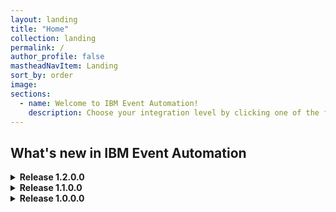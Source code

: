 ```yaml
---
layout: landing
title: "Home"
collection: landing
permalink: /
author_profile: false
mastheadNavItem: Landing
sort_by: order
image:
sections:
  - name: Welcome to IBM Event Automation!
    description: Choose your integration level by clicking one of the following links.
---
```


<div class = h2_landing><h2>What's new in IBM Event Automation</h2>

<details class="details">
  <summary><b>Release 1.2.0.0</b></summary>
  <p><a href="support/licensing/#ibm-event-automation-license-information">See license information.</a></p>
  <div class="release-info">
  <!-- Assisted by WCA@IBM -->
  <details class="details">
  <summary><b>Event Streams</b></summary>
  <h4>11.8.1 - what's new:</h4>
    <ul>
      <li>Event Streams CLI authentication with Keycloak</li>
      <li>Security and bug fixes</li>
    </ul>
    <h4>11.8.0 - what's new:</h4>
    <ul>
      <li>Support for KRaft</li>
      <li>Download Kafka connection properties from UI</li>
      <li>Security and bug fixes</li>
    </ul>
    </details>
  <details class="details">
    <summary><b>Event Endpoint Management</b></summary>
    <h4>11.6.2 - what's new:</h4>
    <ul>
      <li>Wildcard redaction in an array of objects or simple types</li>
      <li>OAuth Kafka cluster support</li>
      <li>API call tracing through the Event Manager</li>
      <li>Documentation enhancements</li>
      <li>Security and bug fixes</li>
    </ul>
      <h4>11.6.1 - what's new:</h4>
      <ul>
        <li>Upgrade documentation restructure</li>
        <li>Security and bug fixes</li>
      </ul>
      <h4>11.6.0 - what's new:</h4>
      <ul>
        <li>Admin role CA certificate management</li>
        <li>Asset management</li>
        <li>Collection of usage metrics</li>
        <li>Kafka record tracing through the Event Gateway</li>
        <li>Security and bug fixes</li>
      </ul>
    </details>
    <details class="details">
    <summary><b>Event Processing</b></summary>
     <h4>1.4.2 - what's new:</h4>
    <ul>
      <li>Optimized Flink jobs when running flows containing sink nodes in the Event Processing UI</li>
      <li>Enhancements for better insights of a running flow</li>
      <li>Temporal join: Support for multiple join conditions in the primary key</li>
      <li>Collection of usage metrics</li>
      <li>Support for Red Hat OpenShift Container Platform 4.19</li>
      <li>Security and bug fixes</li>
    </ul>
    <h4>1.4.1 - what's new:</h4>
    <ul>
      <li>Join: window join</li>
      <li>Join: temporal join</li>
      <li>Security and bug fixes</li>
    </ul>
      <h4>1.4.0 - what's new:</h4>
      <ul>
      <li>New tutorial: nudge customers with abandoned cart by using the watsonx.ai node</li>
        <li>Security and bug fixes</li>
      </ul>
    </details>
  </div>
  </details>



<details class="details">
  <summary><b>Release 1.1.0.0</b></summary>
  <p><a href="support/licensing/#ibm-event-automation-license-information">See license information.</a></p>
  <div class="release-info">
  <!-- Assisted by WCA@IBM -->
    <details class="details">
  <summary><b>Event Streams</b></summary> 
    <h4>11.7.0 - what's new:</h4>
    <ul>
      <li>Support for Kafka Node Pools</li>
      <li>Security and bug fixes</li>
    </ul>
    <h4>11.6.1 - what's new:</h4>
    <ul>
      <li>Support for Red Hat OpenShift Container Platform 4.18</li>
      <li>Kafka version upgraded to 3.9.0</li>
      <li>Apicurio version updated to 2.6.8.Final</li>
      <li>Security and bug fixes</li>
    </ul>
    <h4>11.6.0 - what's new:</h4>
    <ul>
      <li>Support for IAM and IBM Cloud Pak CLI (cloudctl) features are removed</li>
      <li>Support for Kubernetes 1.32</li>
      <li>Security and bug fixes</li>
    </ul>
    <h4>11.5.2 - what's new:</h4>
    <ul>
      <li>Enhanced Kafka topic management</li>
      <li>Support for Kubernetes 1.31</li>
      <li>Security and bug fixes</li>
    </ul>
    <h4>11.5.1 - what's new:</h4>
    <ul>
      <li>Enhanced Kafka topic management</li>
      <li>Enhanced topic list with status</li>
      <li>Support for Red Hat OpenShift Container Platform 4.17</li>
      <li>Kafka version upgraded to 3.8.0</li>
      <li>Apicurio version updated to 2.6.5.Final</li>
      <li>Security and bug fixes</li>
    </ul>
    <h4>11.5.0 - what's new:</h4>
    <ul>
      <li>Topic operator enhancements</li>
      <li>Apicurio version updated to 2.6.2.Final</li>
      <li>Kafka version upgraded to 3.7.1</li>
      <li>Security and bug fixes</li>
       </ul> 
  </details>
  <details class="details">
    <summary><b>Event Endpoint Management</b></summary>
    <h4>11.5.1 - what's new:</h4>
    <ul>
     <li>Security and bug fixes</li>
      </ul>
    <h4>11.5.0 - what's new:</h4>
    <ul>
      <li>Admin role</li>
     <li>A server service endpoint when you configure ingress</li>
     <li>Generate Event Gateway deployment configuration from the Event Endpoint Management UI</li>
     <li>Support for Red Hat OpenShift Container Platform 4.18</li>
     <li>CA certificate management</li>
     <li>Enforcement of certificate manager prerequisite</li>
     <li>Security and bug fixes</li>
      </ul>
    <h4>11.4.2 - what's new:</h4>
    <ul>
      <li>Updates to the catalog page</li>
      <li>Download user credential properties file</li>
      <li>Event Gateway available from the public registry</li>
      <li>Support for Kubernetes 1.32</li>
      <li>Security and bug fixes</li>
    </ul>
    <h4>11.4.1 - what's new:</h4>
    <ul>
      <li>Add Kafka topics and clusters manually</li>
      <li>Support for Mutual TLS</li>
      <li>Security and bug fixes</li>
    </ul>
    <h4>11.4.0 - what's new:</h4>
    <ul>
      <li>Deprecation of support for Event Gateway instances from Event Endpoint Management version 11.2.0 and earlier</li>
      <li>Support for Kubernetes 1.31</li>
      <li>Security and bug fixes</li>
    </ul>
    <h4>11.3.2 - what's new:</h4>
    <ul>
      <li>Support for Red Hat OpenShift Container Platform 4.17</li>
      <li>Security and bug fixes</li>
    </ul>
    <h4>11.3.1 - what's new:</h4>
    <ul>
      <li>Exporting metrics</li>
      <li>Security and bug fixes</li>
    </ul>
    <h4>11.3.0 - what's new:</h4>
    <ul>
      <li>Set quotas for applications to protect your clusters</li>
      <li>New roles to use with Keycloak provided by IBM Cloud Pak for Integration</li>
      <li>Hostname verification is now enabled by default</li>
      <li>Support for IBM z13 (s390x) is removed</li>
      <li>Security and bug fixes</li>
    </ul>
      </details>
  <details class="details">
    <summary><b>Event Processing</b></summary>
    <h4>1.3.2 - what's new:</h4>
    <ul>
      <li>Processor nodes: detect patterns</li>
      <li>Manage jobs on a Flink session cluster by operating on instances of the FlinkSessionJob custom resource</li>
      <li>Interval join node: support for inclusive and exclusive left joins</li>
      <li>Security and bug fixes</li>
    </ul>
    <h4>1.3.1 - what's new:</h4>
    <ul>
      <li>Enrichment from watsonx.ai text generation services</li>
      <li>Apache Flink updated to 1.20.1</li>
      <li>Support for Red Hat OpenShift Container Platform 4.18</li>
      <li>Security and bug fixes</li>
    </ul>
    <h4>1.3.0 - what's new:</h4>
    <ul>
      <li>Trigger savepoints with FlinkStateSnapshot custom resource</li>
      <li>API enrichment node: support for operations with arrays of complex types </li>
      <li>Apache Flink updated to 1.20</li>
      <li>Support for Kubernetes 1.32</li>
      <li>Security and bug fixes</li>
    </ul>
    <h4>1.2.4 - what's new:</h4>
    <ul>
      <li>API enrichment node: support for operations with arrays of primitive types</li>
      <li>Rename nodes directly from the canvas</li>
      <li>Duplicate and delete flows from within the canvas</li>
      <li>Security and bug fixes</li>
    </ul>
    <h4>1.2.3 - what's new:</h4>
    <ul>
      <li>Deploy flows that are customized for production or test environments</li>
      <li>You can now edit flow details and export flows from within the canvas</li>
      <li>Support for Kubernetes 1.31</li>
      <li>Security and bug fixes</li>
    </ul>
    <h4>1.2.2 - what's new:</h4>
    <ul>
      <li>Use your Flink SQL with custom nodes</li>
      <li>Event Processing add-on for IBM Cloud Pak for Integration</li>
      <li>Support for Red Hat OpenShift Container Platform 4.17</li>
      <li>Security and bug fixes</li>
    </ul>
    <h4>1.2.1 - what's new:</h4>
    <ul>
      <li>Security and bug fixes</li>
    </ul>
    <h4>1.2.0 - what's new:</h4>
    <ul>
      <li>Map key and headers into properties</li>
      <li>Flink version updated to 1.19.1</li>
      <li>Updates to supported Kubernetes versions</li>
      <li>Support for IBM z13 (s390x) is removed</li>
      <li>Security and bug fixes</li>
    </ul>
    </details>
  </div>
</details>

<details class=details>
  <summary><b>Release 1.0.0.0</b></summary>
  <p><a href="support/licensing/#ibm-event-automation-license-information">See license information.</a></p>
  <div class="release-info">
  <!-- Assisted by WCA@IBM -->
    <details class="details">
  <summary><b>Event Streams</b></summary> 
    <h4>11.4.0 - what's new:</h4>
    <ul>
      <li>IBM support for MongoDB source and the MongoDB sink connector</li>
      <li>Support for Red Hat OpenShift Container Platform 4.16</li>
      <li>OpenShift only: Monitoring dashboard is now supported with all authentication mechanisms</li>
      <li>Kafka version upgraded to 3.7.0</li>
      <li>Apicurio version updated to 2.5.11</li>
      <li>Updates to supported Kubernetes versions</li>
      <li>Support for IBM Power8 systems (ppc64le) is removed</li>
      <li>Support for IBM z13 (s390x) is removed</li>
      <li>Security and bug fixes</li>
    </ul>
    <h4>11.3.2 - what's new:</h4>
    <ul>
      <li>IBM Support for the Amazon S3 sink connector</li>
      <li>IBM Support for the FilePulse connector</li>
      <li>IBM Support for additional databases when using the JDBC sink connector</li>
      <li>Support for Red Hat OpenShift Container Platform 4.15</li>
      <li>Support for Kubernetes 1.29</li>
      <li>Apicurio version updated to 2.5.10.Final</li>
      <li>Security and bug fixes</li>
    </ul>
    <h4>11.3.1 - what's new:</h4>
    <ul>
      <li>Support for MQ message descriptor in the IBM MQ sink connector v2</li>
      <li>IBM support for Oracle (Debezium) source connector</li>
      <li>Share your topics with Event Endpoint Management</li>
      <li>Kafka version upgraded to 3.6.1</li>
      <li>Apicurio version updated to 2.5.8.Final</li>
      <li>Security and bug fixes</li>
    </ul>
    <h4>11.3.0 - what's new:</h4>
    <ul>
      <li>IBM supported JDBC sink connector</li>
      <li>Event Streams UI authentication with Keycloak</li>
      <li>Removal of RunAs authorizer</li>
      <li>Apicurio version updated to 2.5.0.Final</li>
      <li>Enhanced security with TLS 1.3</li>
      <li>Providing external CA certificates for overrides</li>
      <li>Audit trail for Kafka</li>
      <li>Removal of Grafana provided by IBM Cloud Pak foundational services</li>
      <li>Support for Red Hat OpenShift Container Platform 4.14</li>
      <li>Security and bug fixes</li>
    </ul>
    <h4>11.2.5 - what's new:</h4>
    <ul>
      <li>Back up and restore your Event Streams static configurations</li>
      <li>Apicurio version updated to 2.4.12.Final</li>
      <li>Security and bug fixes</li>
    </ul>
    <h4>11.2.4 - what's new:</h4>
    <ul>
      <li>Additional IBM supported connectors: IBM MQ connectors v2</li>
      <li>Apicurio version updated to 2.4.7</li>
      <li>Support for Kubernetes 1.28</li>
      <li>Security and bug fixes</li>
    </ul>
    <h4>11.2.3 - what's new:</h4>
    <ul>
      <li>Kafka version upgraded to 3.5.1</li>
      <li>IBM support for JDBC sink connector</li>
      <li>Security and bug fixes</li>
    </ul>
    <h4>11.2.2 - what's new:</h4>
    <ul>
      <li>Add your connectors with kaniko builder</li>
      <li>Security and bug fixes</li>
    </ul>
    <h4>11.2.1 - what's new:</h4>
    <ul>
      <li>Apicurio version updated to 2.4.3</li>
      <li>Updated resource requirements in production samples</li>
      <li>Support for Kubernetes 1.27</li>
      <li>Security and bug fixes</li>
    </ul>
    <h4>11.2.0 - what's new:</h4>
    <ul>
      <li>Support for other Kubernetes platforms in addition to Red Hat OpenShift</li>
      <li>IBM Cloud Pak foundational services is optional on Red Hat OpenShift Container Platform</li>
      <li>Requirement for setting license ID</li>
      <li>Support for StrimziPodSets</li>
      <li>Support for jmxtrans removed</li>
      <li>Security and bug fixes</li>
      <li>CASE bundle version is 3.2.0</li>
    </ul>
    </details>
  <details class="details">
    <summary><b>Event Endpoint Management</b></summary>
    <h4>11.2.3 - what's new:</h4>
    <ul>
      <li>New security controls for the Event Gateway</li>
      <li>Security and bug fixes</li>
    </ul>
    <h4>11.2.2 - what's new:</h4>
    <ul>
      <li>Security and bug fixes</li>
    </ul>
    <h4>11.2.1 - what's new:</h4>
    <ul>
      <li>Authenticate with Keycloak provided by IBM Cloud Pak for Integration</li>
      <li>Support for JSON schemas</li>
      <li>Changes to the backup label</li>
      <li>Explaining multi-form management</li>
      <li>Security and bug fixes</li>
    </ul>
    <h4>11.2.0 - what's new:</h4>
    <ul>
      <li>Support for Red Hat OpenShift Container Platform 4.16</li>
      <li>Updates to supported Kubernetes versions</li>
      <li>Security and bug fixes</li>
    </ul>
    <h4>11.1.5 - what's new:</h4>
    <ul>
      <li>Produce events</li>
      <li>Security and bug fixes</li>
    </ul>
    <h4>11.1.4 - what's new:</h4>
    <ul>
      <li>Updates to publish options</li>
      <li>Support for Red Hat OpenShift Container Platform 4.15</li>
      <li>Support for Kubernetes 1.29</li>
      <li>Security and bug fixes</li>
    </ul>
    <h4>11.1.3 - what's new:</h4>
    <ul>
      <li>Support for Linux on IBM Z</li>
      <li>Security and bug fixes</li>
    </ul>
    <h4>11.1.2 - what's new:</h4>
    <ul>
      <li>New controls for options</li>
      <li>Support for exporting as AsyncAPI 3.0</li>
      <li>Security and bug fixes</li>
    </ul>
    <h4>11.1.1 - what's new:</h4>
    <ul>
      <li>Options for topics</li>
      <li>Approval control</li>
      <li>Security and bug fixes</li>
    </ul>
    <h4>11.1.0 - what's new:</h4>
    <ul>
      <li>Event Endpoint Management Admin API</li>
      <li>Support for IBM API Connect in non-IBM Cloud Pak for Integration deployments</li>
      <li>Support for Red Hat OpenShift Container Platform 4.14</li>
      <li>Security and bug fixes</li>
    </ul>
    <h4>11.0.5 - what's new:</h4>
    <ul>
      <li>Security and bug fixes</li>
    </ul>
    <h4>11.0.4 - what's new:</h4>
    <ul>
      <li>Support for other Kubernetes platforms in addition to Red Hat OpenShift</li>
      <li>Security and bug fixes</li>
    </ul>
    <h4>11.0.3 - what's new:</h4>
    <ul>
      <li>Catalog search</li>
      <li>Security and bug fixes</li>
    </ul>
    <h4>11.0.2 - what's new:</h4>
    <ul>
      <li>Subscription management</li>
      <li>Security and bug fixes</li>
    </ul>
    <h4>11.0.1 - what's new:</h4>
    <ul>
      <li>Security and bug fixes</li>
    </ul>
    <h4>11.0.0 - what's new:</h4>
    <ul>
      <li>Event Endpoint Management 11.0.0 simplifies how users can discover, socialize, and use events in your
        organization. This release also makes Event Endpoint Management a stand-alone capability, meaning it no longer
        requires an instance of IBM API Connect instance to be deployed.</li>
      <li>Simpler socialization with enhanced UI</li>
      <li>Integration with IBM API Connect</li>
      <li>Simpler installation</li>
      <li>Gateway groups</li>
    </ul>
    </details>
    <details class="details">
    <summary><b>Event Processing</b></summary>
    <h4>1.1.9 - what's new:</h4>
    <ul>
      <li>Tree view for event properties</li>
      <li>Support for Red Hat OpenShift Container Platform 4.16</li>
      <li>Security and bug fixes</li>
    </ul>
    <h4>1.1.8 - what's new:</h4>
    <ul>
      <li>Support for events with complex array properties</li>
      <li>Event source node does not process uncommitted events from Kafka topics</li>
      <li>Flink user-defined functions (UDFs) in the exported SQL</li>
      <li>Security and bug fixes</li>
    </ul>
    <h4>1.1.7 - what's new:</h4>
    <ul>
      <li>Auto-detection of a topic message format in the event source node</li>
      <li>Processor node: Unpack arrays</li>
      <li>Enrichment node: API</li>
      <li>Support for Kubernetes 1.30</li>
      <li>Security and bug fixes</li>
    </ul>
    <h4>1.1.5 - what's new:</h4>
    <ul>
      <li>Support for Avro schemas that use a schema registry</li>
      <li>Support for Linux on IBM Z</li>
      <li>Security and bug fixes</li>
    </ul>
    <h4>1.1.4 - what's new:</h4>
    <ul>
      <li>Secure communication with Flink deployments</li>
      <li>Support for events with primitive array properties</li>
      <li>Support for Red Hat OpenShift Container Platform 4.15</li>
      <li>Support for Kubernetes 1.29</li>
      <li>Apache Flink updated to 1.18.1</li>
      <li>Security and bug fixes</li>
    </ul>
    <h4>1.1.3 - what's new:</h4>
    <ul>
      <li>Support for events with nested properties</li>
      <li>Support for ISO timestamps and timestamps with time zone</li>
      <li>Security and bug fixes</li>
    </ul>
    <h4>1.1.2 - what's new:</h4>
    <ul>
      <li>Security and bug fixes</li>
    </ul>
    <h4>1.1.1 - what's new:</h4>
    <ul>
      <li>Support for Avro binary-encoded events and epoch timestamps</li>
      <li>Support for Oracle database</li>
      <li>Security and bug fixes</li>
    </ul>
    <h4>1.1.0 - what's new:</h4>
    <ul>
      <li>Apache Flink updated to 1.18.0</li>
      <li>Support for MySQL database</li>
      <li>Reuse a time window in aggregate and top-n nodes</li>
      <li>Stale status when your flow is modified</li>
      <li>Support for Red Hat OpenShift Container Platform 4.14</li>
      <li>Security and bug fixes</li>
    </ul>
    <h4>1.0.5 - what's new:</h4>
    <ul>
      <li>Enrichment node: Database</li>
      <li>Support for other Kubernetes platforms in addition to Red Hat OpenShift</li>
      <li>Window top-n is now Top-n</li>
      <li>Top-n grouping</li>
      <li>New UI section for aggregate and top-n nodes</li>
      <li>Autosave</li>
      <li>Security and bug fixes</li>
    </ul>
    <h4>1.0.4 - what's new:</h4>
    <ul>
      <li>Additional processor node: Window top-n</li>
      <li>Security and bug fixes</li>
    </ul>
    <h4>1.0.3 - what's new:</h4>
    <ul>
      <li>Security and bug fixes</li>
    </ul>
    <h4>1.0.2 - what's new:</h4>
    <ul>
      <li>Flink version updated to 1.17.1</li>
      <li>Updates to Flink samples</li>
      <li>Security and bug fixes</li>
    </ul>
    <h4>1.0.1 - what's new:</h4>
    <ul>
      <li>Security and bug fixes</li>
    </ul>
    <h4>1.0.0 - what's new:</h4>
    <ul>
      <li>First General Availability release.</li>
    </ul>
  <!-- End of Assisted by WCA@IBM -->
  </div>
</details>
</div>

<!--
<details class=details>
  <summary><b>Release 1.0.0.0</b></summary>
  <ul>
    <li><b>Event Streams</b> 11.2.x introduces support for other Kubernetes platforms. In addition to the existing support for the Red Hat OpenShift Container Platform, you can also install on other Kubernetes platforms that support the Red Hat Universal Base Images (UBI) containers.
    <br> For more information, and a full list of new and changed features, see <a href="{{ site.url }}{{ site.baseurl }}/es/about/whats-new/" target="_blank">what’s new in Event Streams</a>.</li>
    <li><b>Event Endpoint Management</b> 11.0.x simplifies how users can discover, socialize, and use events in your organization. An enhanced UI makes Kafka topic discovery and socialization of event sources simpler. 
    <br> For more information, and a full list of new and changed features, see <a href="{{ site.url }}{{ site.baseurl }}/eem/about/whats-new/" target="_blank">what’s new in Event Endpoint Management</a>.</li>
    <li><b>Event Processing</b> 1.0.x provides a scalable, low-code, event stream processing platform that helps you transform and act on data in real time. <br><a href="{{ site.url }}{{ site.baseurl }}/ep/about/overview/" target="_blank">Find out more</a> about the first release of Event Processing.</li>
  </ul>
</details>
</div>
-->